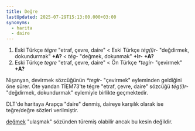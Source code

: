 ```yaml
---
title: Değre
lastUpdated: 2025-07-29T15:13:00.000+03:00
synonyms:
  - harita
  - daire
---
```

1. Eski Türkçe _tégre_ "etraf, çevre, daire" < Eski Türkçe _tég(i)r-_ "değdirmek, dokundurmak" **+A?** < _tég-_ "değmek, dokunmak" **+Ir-** **+A?**
2. Eski Türkçe _tegre_ "etraf, çevre, daire" < Ön Türkçe _*tegir-_ "çevirmek" **+A?**

Nişanyan, devirmek sözcüğünün _*tegir-_ "çevirmek" eyleminden geldiğini öne sürer. Öte yandan TİEM73'te tégre "etraf, çevre, daire" sözcüğü _tég(i)r-_ "değdirmek, dokundurmak" eylemiyle birlikte geçmektedir.

DLT'de haritaya Arapça "daire" denmiş, daireye karşılık olarak ise teğre/değre sözleri verilmiştir.

[değmek](/sozluk/değmek) "ulaşmak" sözünden türemiş olabilir ancak bu kesin değildir.
